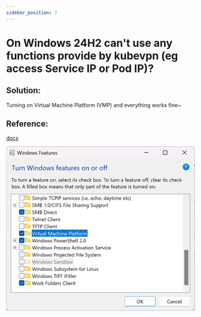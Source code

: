 ```yaml
---
sidebar_position: 7
---
```


# On Windows 24H2 can't use any functions provide by kubevpn (eg access Service IP or Pod IP)?

## Solution:

Turning on Virtual Machine Platform (VMP) and everything works fine~

## Reference:

[docs](https://support.microsoft.com/en-us/windows/enable-virtualization-on-windows-c5578302-6e43-4b4b-a449-8ced115f58e1#:~:text=Step%20three%3A%20Turn%20on%20Virtual%20Machine%20Platform%20in%20Windows&text=Here's%20how%20to%20turn%20it,from%20the%20list%20of%20results)

![windows_enable_VPM.png](img/windows_enable_VPM.png)
